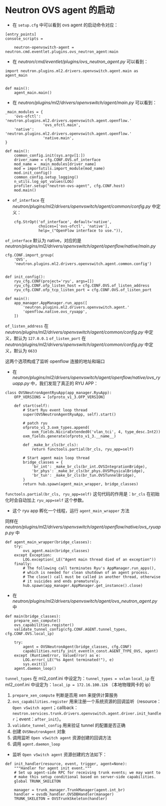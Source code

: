 # Neutron OVS agent 的启动

* 在 `setup.cfg` 中可以看到 ovs agent 的启动命令对应：

```
[entry_points]
console_scripts =

    neutron-openvswitch-agent = neutron.cmd.eventlet.plugins.ovs_neutron_agent:main
```

* 在 *neutron/cmd/eventlet/plugins/ovs_neutron_agent.py* 可以看到：

```
import neutron.plugins.ml2.drivers.openvswitch.agent.main as agent_main


def main():
    agent_main.main()
```

* 在 *neutron/plugins/ml2/drivers/openvswitch/agent/main.py* 可以看到：



```
_main_modules = {
    'ovs-ofctl': 'neutron.plugins.ml2.drivers.openvswitch.agent.openflow.'
                 'ovs_ofctl.main',
    'native': 'neutron.plugins.ml2.drivers.openvswitch.agent.openflow.'
                 'native.main',
}

def main():
    common_config.init(sys.argv[1:])
    driver_name = cfg.CONF.OVS.of_interface
    mod_name = _main_modules[driver_name]
    mod = importutils.import_module(mod_name)
    mod.init_config()
    common_config.setup_logging()
    n_utils.log_opt_values(LOG)
    profiler.setup("neutron-ovs-agent", cfg.CONF.host)
    mod.main()
```

* `of_interface` 在 *neutron/plugins/ml2/drivers/openvswitch/agent/common/config.py* 中定义：

```
    cfg.StrOpt('of_interface', default='native',
               choices=['ovs-ofctl', 'native'],
               help=_("OpenFlow interface to use.")),
```

`of_interface` 默认为 native，对应的是 *neutron/plugins/ml2/drivers/openvswitch/agent/openflow/native/main.py*

```
cfg.CONF.import_group(
    'OVS',
    'neutron.plugins.ml2.drivers.openvswitch.agent.common.config')


def init_config():
    ryu_cfg.CONF(project='ryu', args=[])
    ryu_cfg.CONF.ofp_listen_host = cfg.CONF.OVS.of_listen_address
    ryu_cfg.CONF.ofp_tcp_listen_port = cfg.CONF.OVS.of_listen_port

def main():
    app_manager.AppManager.run_apps([
        'neutron.plugins.ml2.drivers.openvswitch.agent.'
        'openflow.native.ovs_ryuapp',
    ])
```

`of_listen_address` 在 *neutron/plugins/ml2/drivers/openvswitch/agent/common/config.py* 中定义，默认为 `127.0.0.1`
`of_listen_port` 在 *neutron/plugins/ml2/drivers/openvswitch/agent/common/config.py* 中定义，默认为 `6633`

这两个选项构成了监听 openflow 连接的地址和端口

* 在 *neutron/plugins/ml2/drivers/openvswitch/agent/openflow/native/ovs_ryuapp.py* 中，我们发现了真正的 RYU APP：

```
class OVSNeutronAgentRyuApp(app_manager.RyuApp):
    OFP_VERSIONS = [ofproto_v1_3.OFP_VERSION]

    def start(self):
        # Start Ryu event loop thread
        super(OVSNeutronAgentRyuApp, self).start()

        # patch ryu
        ofproto_v1_3.oxm_types.append(
            oxm_fields.NiciraExtended0('vlan_tci', 4, type_desc.Int2))
        oxm_fields.generate(ofproto_v1_3.__name__)

        def _make_br_cls(br_cls):
            return functools.partial(br_cls, ryu_app=self)

        # Start agent main loop thread
        bridge_classes = {
            'br_int': _make_br_cls(br_int.OVSIntegrationBridge),
            'br_phys': _make_br_cls(br_phys.OVSPhysicalBridge),
            'br_tun': _make_br_cls(br_tun.OVSTunnelBridge),
        }
        return hub.spawn(agent_main_wrapper, bridge_classes)
```

`functools.partial(br_cls, ryu_app=self)` 这句代码的作用是：`br_cls` 在初始化时会自动加上 `ryu_app=self` 这个参数。

* 这个 ryu app 孵化一个线程，运行 `agent_main_wrapper` 方法

同样在 *neutron/plugins/ml2/drivers/openvswitch/agent/openflow/native/ovs_ryuapp.py* 中

```
def agent_main_wrapper(bridge_classes):
    try:
        ovs_agent.main(bridge_classes)
    except Exception:
        LOG.exception(_LE("Agent main thread died of an exception"))
    finally:
        # The following call terminates Ryu's AppManager.run_apps(),
        # which is needed for clean shutdown of an agent process.
        # The close() call must be called in another thread, otherwise
        # it suicides and ends prematurely.
        hub.spawn(app_manager.AppManager.get_instance().close)
```

* 在 *neutron/plugins/ml2/drivers/openvswitch/agent/ovs_neutron_agent.py* 中

```
def main(bridge_classes):
    prepare_xen_compute()
    ovs_capabilities.register()
    validate_tunnel_config(cfg.CONF.AGENT.tunnel_types, cfg.CONF.OVS.local_ip)

    try:
        agent = OVSNeutronAgent(bridge_classes, cfg.CONF)
        capabilities.notify_init_event(n_const.AGENT_TYPE_OVS, agent)
    except (RuntimeError, ValueError) as e:
        LOG.error(_LE("%s Agent terminated!"), e)
        sys.exit(1)
    agent.daemon_loop()
```

`tunnel_types` 在 ml2_conf.ini 中设定为：`tunnel_types = vxlan`
`local_ip` 在 ml2_conf.ini 中设定为：`local_ip = 172.16.100.126` （本地物理网卡的 ip）

1. `prepare_xen_compute` 判断是否用 xen 来提供计算服务
2. `ovs_capabilities.register` 用来注册一个系统资源的回调监听（resource：`Open vSwitch agent`；callback：`neutron.services.trunk.drivers.openvswitch.agent.driver.init_handler`；event：`after_init`）。
3. `validate_tunnel_config` 用来验证 tunnel 的配置是否正确
4. 创建 `OVSNeutronAgent` 对象
5. 调用监听 `Open vSwitch agent` 资源创建的回调方法
6. 调用 `agent.daemon_loop`

* 监听 `Open vSwitch agent` 资源创建的方法如下：

```
def init_handler(resource, event, trigger, agent=None):
    """Handler for agent init event."""
    # Set up agent-side RPC for receiving trunk events; we may want to
    # make this setup conditional based on server-side capabilities.
    global TRUNK_SKELETON

    manager = trunk_manager.TrunkManager(agent.int_br)
    handler = ovsdb_handler.OVSDBHandler(manager)
    TRUNK_SKELETON = OVSTrunkSkeleton(handler)
```